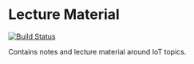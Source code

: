 # Lecture Material

[![Build Status](https://travis-ci.org/jaimejim/lecture.svg?branch=master)](https://travis-ci.org/jaimejim/lecture)

Contains notes and lecture material around IoT topics.
